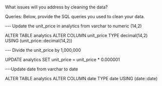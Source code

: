 What issues will you address by cleaning the data?



Queries:
Below, provide the SQL queries you used to clean your data.

--- Update the unit_price in analytics from varchar to numeric (14,2)

ALTER TABLE analytics
ALTER COLUMN unit_price TYPE decimal(14,2)
USING (unit_price::decimal(14,2))

--- Divide the unit_price by 1,000,000

UPDATE analytics
SET unit_price = unit_price * 0.000001

---Update date from varchar to date

ALTER TABLE analytics
ALTER COLUMN date TYPE date
USING (date::date)
